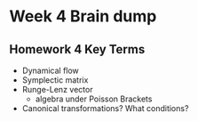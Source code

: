 # Week 4 Brain dump
## Homework 4 Key Terms
- Dynamical flow
- Symplectic matrix
- Runge-Lenz vector
	- algebra under Poisson Brackets
- Canonical transformations? What conditions?